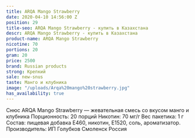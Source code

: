 ```yaml
---
title: ARQA Mango Strawberry
date: 2020-04-10 14:56:00 Z
position: 29
title-seo: ARQA Mango Strawberry - купить в Казахстана
descr: ARQA Mango Strawberry - купить в Казахстана
product-name: ARQA Mango Strawberry
nicotine: 70
portions: 20
gram: 20
price: 2500
brand: Russian products
strong: Крепкий
sale: new-snus
taste: Манго и клубника
image: "/uploads/Arqa%20mango%20strawberry.jpg"
has_availability: true
---
```


Снюс ARQA Mango Strawberry — жевательная смесь со вкусом манго и клубника Порционность: 20 порций Никотин: 70 мг/г Вес пакетика: 1 г Состав: пищевая добавка E460, никотин, E1520, соль, ароматизатор. Производитель: ИП Голубков Смоленск Россия